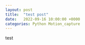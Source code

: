 ```yaml
---
layout: post
title:  "test post"
date:   2022-09-16 10:00:00 +0000
categories: Python Motion_capture 
---
```


test
